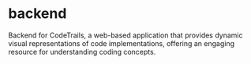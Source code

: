# backend
Backend for CodeTrails, a web-based application that provides dynamic visual representations of code implementations, offering an engaging resource for understanding coding concepts.
